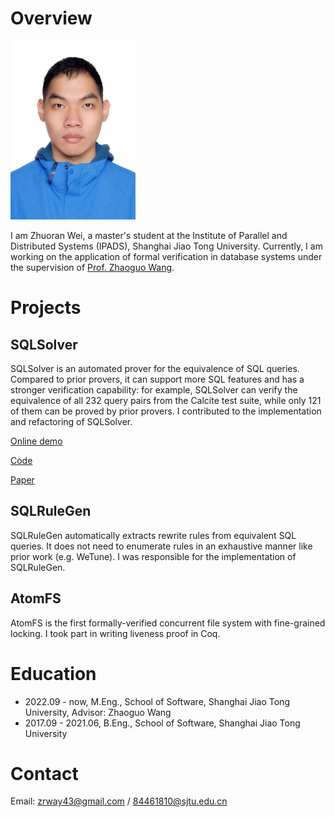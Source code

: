 # Overview

<img src="photo-wzr.jpg" alt="photo" width="200"/>

I am Zhuoran Wei, a master's student at the Institute of Parallel and Distributed Systems (IPADS), Shanghai Jiao Tong University.
Currently, I am working on the application of formal verification in database systems under the supervision of [Prof. Zhaoguo Wang](https://ipads.se.sjtu.edu.cn/pub/members/zhaoguo_wang).

# Projects

## SQLSolver

SQLSolver is an automated prover for the equivalence of SQL queries.
Compared to prior provers, it can support more SQL features and has a stronger verification capability:
for example, SQLSolver can verify the equivalence of all 232 query pairs from the Calcite test suite, while only 121 of them can be proved by prior provers.
I contributed to the implementation and refactoring of SQLSolver.

[Online demo](https://sqlsolver.systems/sqlsolver/home)

[Code](https://github.com/SJTU-IPADS/SQLSolver)

[Paper](https://doi.org/10.1145/3626768)

## SQLRuleGen

SQLRuleGen automatically extracts rewrite rules from equivalent SQL queries.
It does not need to enumerate rules in an exhaustive manner like prior work (e.g. WeTune).
I was responsible for the implementation of SQLRuleGen.

## AtomFS

AtomFS is the first formally-verified concurrent file system with fine-grained locking.
I took part in writing liveness proof in Coq.

# Education

- 2022.09 - now, M.Eng., School of Software, Shanghai Jiao Tong University, Advisor: Zhaoguo Wang
- 2017.09 - 2021.06, B.Eng., School of Software, Shanghai Jiao Tong University

# Contact

Email: zrway43@gmail.com / 84461810@sjtu.edu.cn
